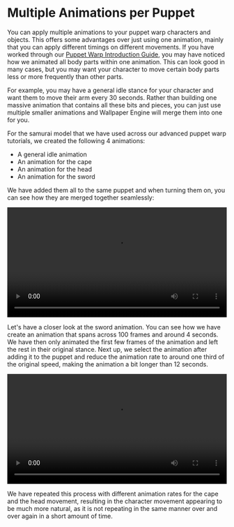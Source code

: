 # Multiple Animations per Puppet

You can apply multiple animations to your puppet warp characters and objects. This offers some advantages over just using one animation, mainly that you can apply different timings on different movements. If you have worked through our [Puppet Warp Introduction Guide](/wallpaper-engine-docs/scene/puppet-warp/introduction), you may have noticed how we animated all body parts within one animation. This can look good in many cases, but you may want your character to move certain body parts less or more frequently than other parts.

For example, you may have a general idle stance for your character and want them to move their arm every 30 seconds. Rather than building one massive animation that contains all these bits and pieces, you can just use multiple smaller animations and Wallpaper Engine will merge them into one for you.

For the samurai model that we have used across our advanced puppet warp tutorials, we created the following 4 animations:

* A general idle animation
* An animation for the cape
* An animation for the head
* An animation for the sword

We have added them all to the same puppet and when turning them on, you can see how they are merged together seamlessly:

<video width="100%" controls>
  <source :src="$withBase('/videos/puppet_warp_multiple_animations.mp4')" type="video/mp4">
  Your browser does not support the video tag.
</video>

Let's have a closer look at the sword animation. You can see how we have create an animation that spans across 100 frames and around 4 seconds. We have then only animated the first few frames of the animation and left the rest in their original stance. Next up, we select the animation after adding it to the puppet and reduce the animation rate to around one third of the original speed, making the animation a bit longer than 12 seconds.

<video width="100%" controls>
  <source :src="$withBase('/videos/puppet_warp_multiple_animations_sword.mp4')" type="video/mp4">
  Your browser does not support the video tag.
</video>

We have repeated this process with different animation rates for the cape and the head movement, resulting in the character movement appearing to be much more natural, as it is not repeating in the same manner over and over again in a short amount of time.